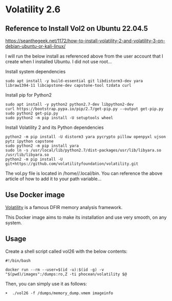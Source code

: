 # Volatility 2.6

## Reference to Install Vol2 on Ubuntu 22.04.5 
https://seanthegeek.net/1172/how-to-install-volatility-2-and-volatility-3-on-debian-ubuntu-or-kali-linux/

I will run the below install as referenced above from the user account that I create when I installed Ubuntu.  I did not use root...

Install system dependencies 
```
sudo apt install -y build-essential git libdistorm3-dev yara libraw1394-11 libcapstone-dev capstone-tool tzdata curl
```

Install pip for Python2
```
sudo apt install -y python2 python2.7-dev libpython2-dev
curl https://bootstrap.pypa.io/pip/2.7/get-pip.py --output get-pip.py
sudo python2 get-pip.py
sudo python2 -m pip install -U setuptools wheel
```

Install Volatility 2 and its Python dependencies
```
python2 -m pip install -U distorm3 yara pycrypto pillow openpyxl ujson pytz ipython capstone
sudo python2 -m pip install yara
sudo ln -s /usr/local/lib/python2.7/dist-packages/usr/lib/libyara.so /usr/lib/libyara.so
python2 -m pip install -U git+https://github.com/volatilityfoundation/volatility.git
```

The vol.py file is located in /home/<user>/.local/bin.  You can reference the above article of how to add it to your path variable...


## Use Docker image

[Volatility](https://github.com/volatilityfoundation/volatility) is a famous DFIR memory analysis framework.

This Docker image aims to make its installation and use very smooth, on any system.

## Usage

Create a shell script called vol26 with the below contents:

```
#!/bin/bash

docker run --rm --user=$(id -u):$(id -g) -v "$(pwd)/images":/dumps:ro,Z -ti phocean/volatility $@

```

Then, you can simply use it as follows:

```
➤  ./vol26 -f /dumps/memory_dump.vmem imageinfo
```




